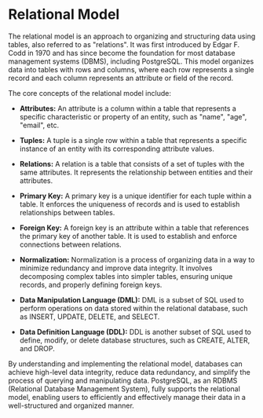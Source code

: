 # Relational Model

The relational model is an approach to organizing and structuring data using tables, also referred to as "relations". It was first introduced by Edgar F. Codd in 1970 and has since become the foundation for most database management systems (DBMS), including PostgreSQL. This model organizes data into tables with rows and columns, where each row represents a single record and each column represents an attribute or field of the record. 

The core concepts of the relational model include:

- **Attributes:** An attribute is a column within a table that represents a specific characteristic or property of an entity, such as "name", "age", "email", etc.

- **Tuples:** A tuple is a single row within a table that represents a specific instance of an entity with its corresponding attribute values.

- **Relations:** A relation is a table that consists of a set of tuples with the same attributes. It represents the relationship between entities and their attributes.

- **Primary Key:** A primary key is a unique identifier for each tuple within a table. It enforces the uniqueness of records and is used to establish relationships between tables.

- **Foreign Key:** A foreign key is an attribute within a table that references the primary key of another table. It is used to establish and enforce connections between relations.

- **Normalization:** Normalization is a process of organizing data in a way to minimize redundancy and improve data integrity. It involves decomposing complex tables into simpler tables, ensuring unique records, and properly defining foreign keys.

- **Data Manipulation Language (DML):** DML is a subset of SQL used to perform operations on data stored within the relational database, such as INSERT, UPDATE, DELETE, and SELECT.

- **Data Definition Language (DDL):** DDL is another subset of SQL used to define, modify, or delete database structures, such as CREATE, ALTER, and DROP.

By understanding and implementing the relational model, databases can achieve high-level data integrity, reduce data redundancy, and simplify the process of querying and manipulating data. PostgreSQL, as an RDBMS (Relational Database Management System), fully supports the relational model, enabling users to efficiently and effectively manage their data in a well-structured and organized manner.